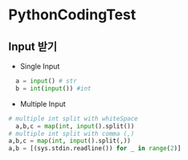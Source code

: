 # PythonCodingTest

## Input 받기

- Single Input

```python
  a = input() # str
  b = int(input()) #int
```

- Multiple Input

```python
# multiple int split with whiteSpace
  a,b,c = map(int, input().split())
# multiple int split with comma (,)
a,b,c = map(int, input().split(,))
a,b = [(sys.stdin.readline()) for _ in range(2)]
```
